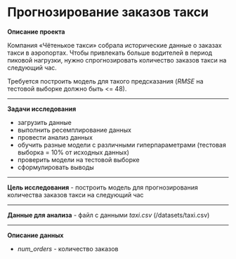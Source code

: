 # Прогнозирование заказов такси

**Описание проекта**

Компания «Чётенькое такси» собрала исторические данные о заказах такси в аэропортах. Чтобы привлекать больше водителей в период пиковой нагрузки, нужно спрогнозировать количество заказов такси на следующий час.

Требуется построить модель для такого предсказания (*RMSE* на тестовой выборке должно быть <= 48).

---
**Задачи исследования**

* загрузить данные
* выполнить ресемплирование данных
* провести анализ данных
* обучить разные модели с различными гиперпараметрами (тестовая выборка = 10% от исходных данных)
* проверить модели на тестовой выборке
* сформулировать выводы

---
**Цель исследования** - построить модель для прогнозирования количества заказов такси на следующий час

---
**Данные для анализа** - файл с данными *taxi.csv* (/datasets/taxi.csv)

---
**Описание данных**

* *num_orders* - количество заказов
